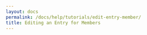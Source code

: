 ```yaml
---
layout: docs
permalink: /docs/help/tutorials/edit-entry-member/
title: Editing an Entry for Members
---
```

